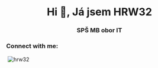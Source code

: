 <h1 align="center">Hi 👋, Já jsem HRW32</h1>
<h3 align="center">SPŠ MB obor IT</h3>

<h3 align="left">Connect with me:</h3>
<p align="left">
</p>

<p>&nbsp;<img align="center" src="https://github-readme-stats.vercel.app/api?username=hrw32&show_icons=true&locale=en" alt="hrw32" /></p>
